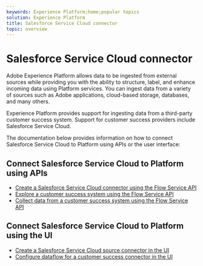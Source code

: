```yaml
---
keywords: Experience Platform;home;popular topics
solution: Experience Platform
title: Salesforce Service Cloud connector
topic: overview
---
```


# Salesforce Service Cloud connector

Adobe Experience Platform allows data to be ingested from external sources while providing you with the ability to structure, label, and enhance incoming data using Platform services. You can ingest data from a variety of sources such as Adobe applications, cloud-based storage, databases, and many others.

Experience Platform provides support for ingesting data from a third-party customer success system. Support for customer success providers include Salesforce Service Cloud.

The documentation below provides information on how to connect Salesforce Service Cloud to Platform using APIs or the user interface:

## Connect Salesforce Service Cloud to Platform using APIs

- [Create a Salesforce Service Cloud connector using the Flow Service API](../../tutorials/api/create/customer-success/salesforce-service-cloud.md)
- [Explore a customer success system using the Flow Service API](../../tutorials/api/explore/customer-success.md)
- [Collect data from a customer success system using the Flow Service API](../../tutorials/api/collect/customer-success.md)

## Connect Salesforce Service Cloud to Platform using the UI

- [Create a Salesforce Service Cloud source connector in the UI](../../tutorials/ui/create/customer-success/salesforce-service-cloud.md)
- [Configure dataflow for a customer success connector in the UI](../../tutorials/ui/dataflow/customer-success.md)
